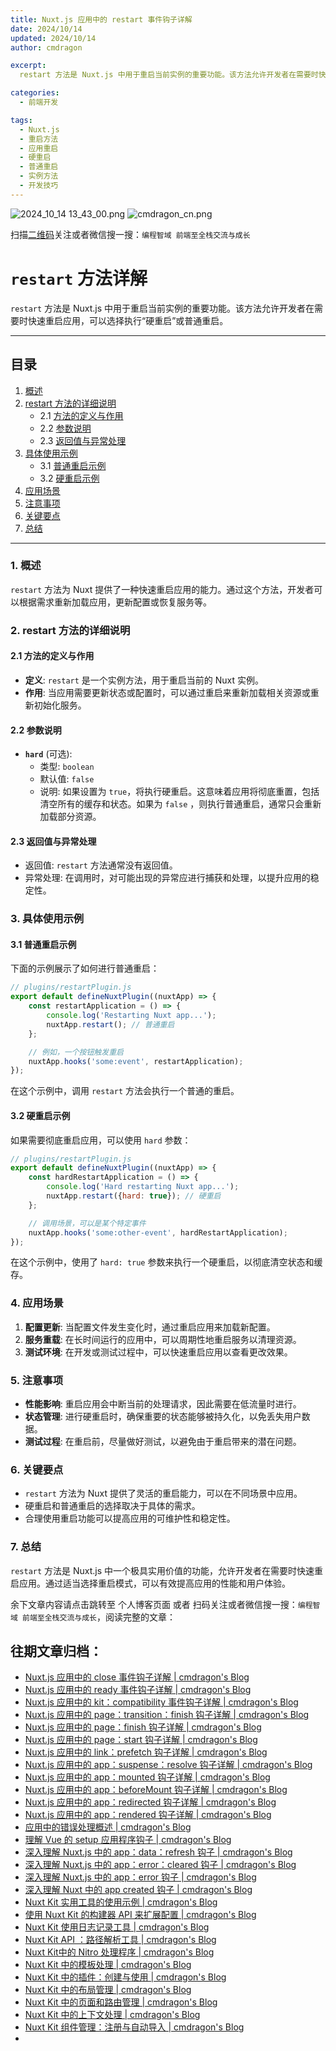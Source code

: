 ```yaml
---
title: Nuxt.js 应用中的 restart 事件钩子详解
date: 2024/10/14
updated: 2024/10/14
author: cmdragon

excerpt:
  restart 方法是 Nuxt.js 中用于重启当前实例的重要功能。该方法允许开发者在需要时快速重启应用，可以选择执行“硬重启”或普通重启。

categories:
  - 前端开发

tags:
  - Nuxt.js
  - 重启方法
  - 应用重启
  - 硬重启
  - 普通重启
  - 实例方法
  - 开发技巧
---
```


<img src="https://static.amd794.com/blog/images/2024_10_14 13_43_00.png@blog" title="2024_10_14 13_43_00.png" alt="2024_10_14 13_43_00.png"/>


<img src="https://static.amd794.com/blog/images/cmdragon_cn.png" title="cmdragon_cn.png" alt="cmdragon_cn.png"/>


扫描[二维码](https://static.amd794.com/blog/images/cmdragon_cn.png)关注或者微信搜一搜：`编程智域 前端至全栈交流与成长`

# `restart` 方法详解

`restart` 方法是 Nuxt.js 中用于重启当前实例的重要功能。该方法允许开发者在需要时快速重启应用，可以选择执行“硬重启”或普通重启。

---

## 目录

1. [概述](#1-概述)
2. [restart 方法的详细说明](#2-restart-方法的详细说明)
    - 2.1 [方法的定义与作用](#21-方法的定义与作用)
    - 2.2 [参数说明](#22-参数说明)
    - 2.3 [返回值与异常处理](#23-返回值与异常处理)
3. [具体使用示例](#3-具体使用示例)
    - 3.1 [普通重启示例](#31-普通重启示例)
    - 3.2 [硬重启示例](#32-硬重启示例)
4. [应用场景](#4-应用场景)
5. [注意事项](#5-注意事项)
6. [关键要点](#6-关键要点)
7. [总结](#7-总结)

---

### 1. 概述

`restart` 方法为 Nuxt 提供了一种快速重启应用的能力。通过这个方法，开发者可以根据需求重新加载应用，更新配置或恢复服务等。

### 2. restart 方法的详细说明

#### 2.1 方法的定义与作用

- **定义**: `restart` 是一个实例方法，用于重启当前的 Nuxt 实例。
- **作用**: 当应用需要更新状态或配置时，可以通过重启来重新加载相关资源或重新初始化服务。

#### 2.2 参数说明

- **`hard`** (可选):
    - 类型: `boolean`
    - 默认值: `false`
    - 说明: 如果设置为 `true`，将执行硬重启。这意味着应用将彻底重置，包括清空所有的缓存和状态。如果为 `false`
      ，则执行普通重启，通常只会重新加载部分资源。

#### 2.3 返回值与异常处理

- 返回值: `restart` 方法通常没有返回值。
- 异常处理: 在调用时，对可能出现的异常应进行捕获和处理，以提升应用的稳定性。

### 3. 具体使用示例

#### 3.1 普通重启示例

下面的示例展示了如何进行普通重启：

```javascript
// plugins/restartPlugin.js
export default defineNuxtPlugin((nuxtApp) => {
    const restartApplication = () => {
        console.log('Restarting Nuxt app...');
        nuxtApp.restart(); // 普通重启
    };

    // 例如，一个按钮触发重启
    nuxtApp.hooks('some:event', restartApplication);
});
```

在这个示例中，调用 `restart` 方法会执行一个普通的重启。

#### 3.2 硬重启示例

如果需要彻底重启应用，可以使用 `hard` 参数：

```javascript
// plugins/restartPlugin.js
export default defineNuxtPlugin((nuxtApp) => {
    const hardRestartApplication = () => {
        console.log('Hard restarting Nuxt app...');
        nuxtApp.restart({hard: true}); // 硬重启
    };

    // 调用场景，可以是某个特定事件
    nuxtApp.hooks('some:other-event', hardRestartApplication);
});
```

在这个示例中，使用了 `hard: true` 参数来执行一个硬重启，以彻底清空状态和缓存。

### 4. 应用场景

1. **配置更新**: 当配置文件发生变化时，通过重启应用来加载新配置。
2. **服务重载**: 在长时间运行的应用中，可以周期性地重启服务以清理资源。
3. **测试环境**: 在开发或测试过程中，可以快速重启应用以查看更改效果。

### 5. 注意事项

- **性能影响**: 重启应用会中断当前的处理请求，因此需要在低流量时进行。
- **状态管理**: 进行硬重启时，确保重要的状态能够被持久化，以免丢失用户数据。
- **测试过程**: 在重启前，尽量做好测试，以避免由于重启带来的潜在问题。

### 6. 关键要点

- `restart` 方法为 Nuxt 提供了灵活的重启能力，可以在不同场景中应用。
- 硬重启和普通重启的选择取决于具体的需求。
- 合理使用重启功能可以提高应用的可维护性和稳定性。

### 7. 总结

`restart` 方法是 Nuxt.js 中一个极具实用价值的功能，允许开发者在需要时快速重启应用。通过适当选择重启模式，可以有效提高应用的性能和用户体验。

余下文章内容请点击跳转至 个人博客页面 或者 扫码关注或者微信搜一搜：`编程智域 前端至全栈交流与成长`，阅读完整的文章：

## 往期文章归档：

- [Nuxt.js 应用中的 close 事件钩子详解 | cmdragon's Blog](https://blog.cmdragon.cn/posts/ec1665a791a5/)
- [Nuxt.js 应用中的 ready 事件钩子详解 | cmdragon's Blog](https://blog.cmdragon.cn/posts/37d771762c8f/)
- [Nuxt.js 应用中的 kit：compatibility 事件钩子详解 | cmdragon's Blog](https://blog.cmdragon.cn/posts/52224e8e71ec/)
- [Nuxt.js 应用中的 page：transition：finish 钩子详解 | cmdragon's Blog](https://blog.cmdragon.cn/posts/80acaed2b809/)
- [Nuxt.js 应用中的 page：finish 钩子详解 | cmdragon's Blog](https://blog.cmdragon.cn/posts/2e422732f13a/)
- [Nuxt.js 应用中的 page：start 钩子详解 | cmdragon's Blog](https://blog.cmdragon.cn/posts/9876204f1a7b/)
- [Nuxt.js 应用中的 link：prefetch 钩子详解 | cmdragon's Blog](https://blog.cmdragon.cn/posts/3821d8f8b93e/)
- [Nuxt.js 应用中的 app：suspense：resolve 钩子详解 | cmdragon's Blog](https://blog.cmdragon.cn/posts/aca9f9d7692b/)
- [Nuxt.js 应用中的 app：mounted 钩子详解 | cmdragon's Blog](https://blog.cmdragon.cn/posts/a07f12bddf8c/)
- [Nuxt.js 应用中的 app：beforeMount 钩子详解 | cmdragon's Blog](https://blog.cmdragon.cn/posts/bbdca1e3d9a5/)
- [Nuxt.js 应用中的 app：redirected 钩子详解 | cmdragon's Blog](https://blog.cmdragon.cn/posts/c83b294c7a07/)
- [Nuxt.js 应用中的 app：rendered 钩子详解 | cmdragon's Blog](https://blog.cmdragon.cn/posts/26479872ffdc/)
- [应用中的错误处理概述 | cmdragon's Blog](https://blog.cmdragon.cn/posts/5c9b317a962a/)
- [理解 Vue 的 setup 应用程序钩子 | cmdragon's Blog](https://blog.cmdragon.cn/posts/405db1302a23/)
- [深入理解 Nuxt.js 中的 app：data：refresh 钩子 | cmdragon's Blog](https://blog.cmdragon.cn/posts/6f0c4f34bc45/)
- [深入理解 Nuxt.js 中的 app：error：cleared 钩子 | cmdragon's Blog](https://blog.cmdragon.cn/posts/732d62232fb8/)
- [深入理解 Nuxt.js 中的 app：error 钩子 | cmdragon's Blog](https://blog.cmdragon.cn/posts/cb83a085e7a4/)
- [深入理解 Nuxt 中的 app created 钩子 | cmdragon's Blog](https://blog.cmdragon.cn/posts/188ad06ef45a/)
- [Nuxt Kit 实用工具的使用示例 | cmdragon's Blog](https://blog.cmdragon.cn/posts/a66da411afd2/)
- [使用 Nuxt Kit 的构建器 API 来扩展配置 | cmdragon's Blog](https://blog.cmdragon.cn/posts/f6e87c3cf111/)
- [Nuxt Kit 使用日志记录工具 | cmdragon's Blog](https://blog.cmdragon.cn/posts/37ad5a680e7d/)
- [Nuxt Kit API ：路径解析工具 | cmdragon's Blog](https://blog.cmdragon.cn/posts/441492dbf6ae/)
- [Nuxt Kit中的 Nitro 处理程序 | cmdragon's Blog](https://blog.cmdragon.cn/posts/2bd1fe409aca/)
- [Nuxt Kit 中的模板处理 | cmdragon's Blog](https://blog.cmdragon.cn/posts/4cf144d7b562/)
- [Nuxt Kit 中的插件：创建与使用 | cmdragon's Blog](https://blog.cmdragon.cn/posts/080baafc9cf0/)
- [Nuxt Kit 中的布局管理 | cmdragon's Blog](https://blog.cmdragon.cn/posts/1c99e3fc4fb0/)
- [Nuxt Kit 中的页面和路由管理 | cmdragon's Blog](https://blog.cmdragon.cn/posts/85c68e006ffc/)
- [Nuxt Kit 中的上下文处理 | cmdragon's Blog](https://blog.cmdragon.cn/posts/83b074b7a330/)
- [Nuxt Kit 组件管理：注册与自动导入 | cmdragon's Blog](https://blog.cmdragon.cn/posts/1097e357ea9a/)
-


